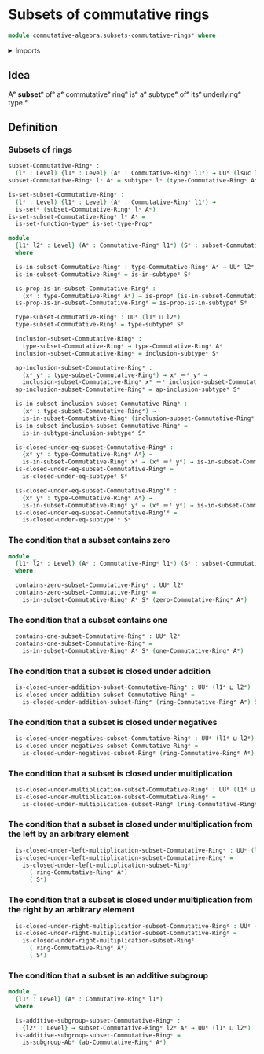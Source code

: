 # Subsets of commutative rings

```agda
module commutative-algebra.subsets-commutative-ringsᵉ where
```

<details><summary>Imports</summary>

```agda
open import commutative-algebra.commutative-ringsᵉ

open import foundation.identity-typesᵉ
open import foundation.propositional-extensionalityᵉ
open import foundation.propositionsᵉ
open import foundation.setsᵉ
open import foundation.subtypesᵉ
open import foundation.universe-levelsᵉ

open import group-theory.subgroups-abelian-groupsᵉ

open import ring-theory.subsets-ringsᵉ
```

</details>

## Idea

Aᵉ **subset**ᵉ ofᵉ aᵉ commutativeᵉ ringᵉ isᵉ aᵉ subtypeᵉ ofᵉ itsᵉ underlyingᵉ type.ᵉ

## Definition

### Subsets of rings

```agda
subset-Commutative-Ringᵉ :
  (lᵉ : Level) {l1ᵉ : Level} (Aᵉ : Commutative-Ringᵉ l1ᵉ) → UUᵉ (lsuc lᵉ ⊔ l1ᵉ)
subset-Commutative-Ringᵉ lᵉ Aᵉ = subtypeᵉ lᵉ (type-Commutative-Ringᵉ Aᵉ)

is-set-subset-Commutative-Ringᵉ :
  (lᵉ : Level) {l1ᵉ : Level} (Aᵉ : Commutative-Ringᵉ l1ᵉ) →
  is-setᵉ (subset-Commutative-Ringᵉ lᵉ Aᵉ)
is-set-subset-Commutative-Ringᵉ lᵉ Aᵉ =
  is-set-function-typeᵉ is-set-type-Propᵉ

module _
  {l1ᵉ l2ᵉ : Level} (Aᵉ : Commutative-Ringᵉ l1ᵉ) (Sᵉ : subset-Commutative-Ringᵉ l2ᵉ Aᵉ)
  where

  is-in-subset-Commutative-Ringᵉ : type-Commutative-Ringᵉ Aᵉ → UUᵉ l2ᵉ
  is-in-subset-Commutative-Ringᵉ = is-in-subtypeᵉ Sᵉ

  is-prop-is-in-subset-Commutative-Ringᵉ :
    (xᵉ : type-Commutative-Ringᵉ Aᵉ) → is-propᵉ (is-in-subset-Commutative-Ringᵉ xᵉ)
  is-prop-is-in-subset-Commutative-Ringᵉ = is-prop-is-in-subtypeᵉ Sᵉ

  type-subset-Commutative-Ringᵉ : UUᵉ (l1ᵉ ⊔ l2ᵉ)
  type-subset-Commutative-Ringᵉ = type-subtypeᵉ Sᵉ

  inclusion-subset-Commutative-Ringᵉ :
    type-subset-Commutative-Ringᵉ → type-Commutative-Ringᵉ Aᵉ
  inclusion-subset-Commutative-Ringᵉ = inclusion-subtypeᵉ Sᵉ

  ap-inclusion-subset-Commutative-Ringᵉ :
    (xᵉ yᵉ : type-subset-Commutative-Ringᵉ) → xᵉ ＝ᵉ yᵉ →
    inclusion-subset-Commutative-Ringᵉ xᵉ ＝ᵉ inclusion-subset-Commutative-Ringᵉ yᵉ
  ap-inclusion-subset-Commutative-Ringᵉ = ap-inclusion-subtypeᵉ Sᵉ

  is-in-subset-inclusion-subset-Commutative-Ringᵉ :
    (xᵉ : type-subset-Commutative-Ringᵉ) →
    is-in-subset-Commutative-Ringᵉ (inclusion-subset-Commutative-Ringᵉ xᵉ)
  is-in-subset-inclusion-subset-Commutative-Ringᵉ =
    is-in-subtype-inclusion-subtypeᵉ Sᵉ

  is-closed-under-eq-subset-Commutative-Ringᵉ :
    {xᵉ yᵉ : type-Commutative-Ringᵉ Aᵉ} →
    is-in-subset-Commutative-Ringᵉ xᵉ → (xᵉ ＝ᵉ yᵉ) → is-in-subset-Commutative-Ringᵉ yᵉ
  is-closed-under-eq-subset-Commutative-Ringᵉ =
    is-closed-under-eq-subtypeᵉ Sᵉ

  is-closed-under-eq-subset-Commutative-Ring'ᵉ :
    {xᵉ yᵉ : type-Commutative-Ringᵉ Aᵉ} →
    is-in-subset-Commutative-Ringᵉ yᵉ → (xᵉ ＝ᵉ yᵉ) → is-in-subset-Commutative-Ringᵉ xᵉ
  is-closed-under-eq-subset-Commutative-Ring'ᵉ =
    is-closed-under-eq-subtype'ᵉ Sᵉ
```

### The condition that a subset contains zero

```agda
module _
  {l1ᵉ l2ᵉ : Level} (Aᵉ : Commutative-Ringᵉ l1ᵉ) (Sᵉ : subset-Commutative-Ringᵉ l2ᵉ Aᵉ)
  where

  contains-zero-subset-Commutative-Ringᵉ : UUᵉ l2ᵉ
  contains-zero-subset-Commutative-Ringᵉ =
    is-in-subset-Commutative-Ringᵉ Aᵉ Sᵉ (zero-Commutative-Ringᵉ Aᵉ)
```

### The condition that a subset contains one

```agda
  contains-one-subset-Commutative-Ringᵉ : UUᵉ l2ᵉ
  contains-one-subset-Commutative-Ringᵉ =
    is-in-subset-Commutative-Ringᵉ Aᵉ Sᵉ (one-Commutative-Ringᵉ Aᵉ)
```

### The condition that a subset is closed under addition

```agda
  is-closed-under-addition-subset-Commutative-Ringᵉ : UUᵉ (l1ᵉ ⊔ l2ᵉ)
  is-closed-under-addition-subset-Commutative-Ringᵉ =
    is-closed-under-addition-subset-Ringᵉ (ring-Commutative-Ringᵉ Aᵉ) Sᵉ
```

### The condition that a subset is closed under negatives

```agda
  is-closed-under-negatives-subset-Commutative-Ringᵉ : UUᵉ (l1ᵉ ⊔ l2ᵉ)
  is-closed-under-negatives-subset-Commutative-Ringᵉ =
    is-closed-under-negatives-subset-Ringᵉ (ring-Commutative-Ringᵉ Aᵉ) Sᵉ
```

### The condition that a subset is closed under multiplication

```agda
  is-closed-under-multiplication-subset-Commutative-Ringᵉ : UUᵉ (l1ᵉ ⊔ l2ᵉ)
  is-closed-under-multiplication-subset-Commutative-Ringᵉ =
    is-closed-under-multiplication-subset-Ringᵉ (ring-Commutative-Ringᵉ Aᵉ) Sᵉ
```

### The condition that a subset is closed under multiplication from the left by an arbitrary element

```agda
  is-closed-under-left-multiplication-subset-Commutative-Ringᵉ : UUᵉ (l1ᵉ ⊔ l2ᵉ)
  is-closed-under-left-multiplication-subset-Commutative-Ringᵉ =
    is-closed-under-left-multiplication-subset-Ringᵉ
      ( ring-Commutative-Ringᵉ Aᵉ)
      ( Sᵉ)
```

### The condition that a subset is closed under multiplication from the right by an arbitrary element

```agda
  is-closed-under-right-multiplication-subset-Commutative-Ringᵉ : UUᵉ (l1ᵉ ⊔ l2ᵉ)
  is-closed-under-right-multiplication-subset-Commutative-Ringᵉ =
    is-closed-under-right-multiplication-subset-Ringᵉ
      ( ring-Commutative-Ringᵉ Aᵉ)
      ( Sᵉ)
```

### The condition that a subset is an additive subgroup

```agda
module _
  {l1ᵉ : Level} (Aᵉ : Commutative-Ringᵉ l1ᵉ)
  where

  is-additive-subgroup-subset-Commutative-Ringᵉ :
    {l2ᵉ : Level} → subset-Commutative-Ringᵉ l2ᵉ Aᵉ → UUᵉ (l1ᵉ ⊔ l2ᵉ)
  is-additive-subgroup-subset-Commutative-Ringᵉ =
    is-subgroup-Abᵉ (ab-Commutative-Ringᵉ Aᵉ)
```